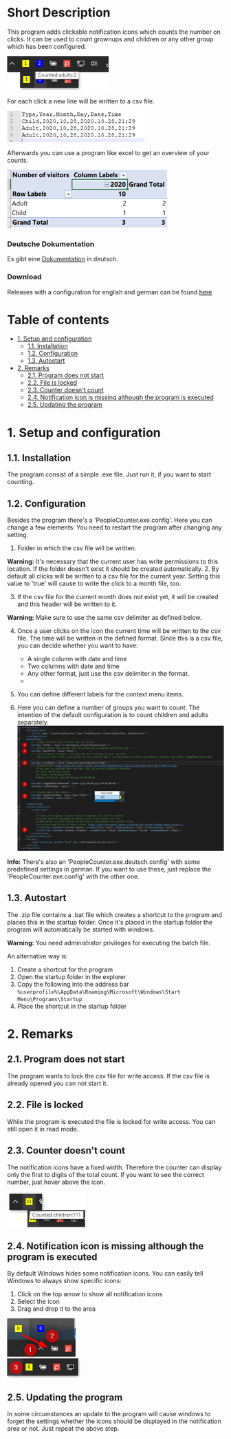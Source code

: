 

# Short Description <!-- omit in toc -->
This program adds clickable notification icons which counts the number on clicks. It can be used to count grownups and children or any other group which has been configured. 

![People counter](assets/images/counter.png)

For each click a new line will be written to a csv file.

![CSV Content](assets/images/csv_content.png)

Afterwards you can use a program like excel to get an overview of your counts.

![Pivot view of csv content](assets/images/pivot_table.png)

### Deutsche Dokumentation <!-- omit in toc -->
Es gibt eine [Dokumentation](Besucherzähler.docx) in deutsch.

### Download  <!-- omit in toc -->
Releases with a configuration for english and german can be found [here](https://github.com/Daniel-Krueger/PeopleCounter/releases)

# Table of contents  <!-- omit in toc -->
- [1. Setup and configuration](#1-setup-and-configuration)
  - [1.1. Installation](#11-installation)
  - [1.2. Configuration](#12-configuration)
  - [1.3. Autostart](#13-autostart)
- [2. Remarks](#2-remarks)
  - [2.1. Program does not start](#21-program-does-not-start)
  - [2.2. File is locked](#22-file-is-locked)
  - [2.3. Counter doesn't count](#23-counter-doesnt-count)
  - [2.4. Notification icon is missing although the program is executed](#24-notification-icon-is-missing-although-the-program-is-executed)
  - [2.5. Updating the program](#25-updating-the-program)



# 1. Setup and configuration
## 1.1. Installation
The program consist of a simple .exe file. Just run it, if you want to start counting. 


## 1.2. Configuration
Besides the program there's a 'PeopleCounter.exe.config'. Here you can change a few elements. You need to restart the program after changing any setting.
1. Folder in which the csv file will be written. 
  
**Warning:** It's necessary that the current user has write permissions to this location. If the folder doesn't exist it should be created automatically.
2. By default all clicks will be written to a csv file for the current year. Setting this value to 'true' will cause to write the click to a month file, too. 

3. If the csv file for the current month does not exist yet, it will be created and this header will be written to it. 

**Warning:**  Make sure to use the same csv delimiter as defined below.

4. Once a user clicks on the icon the current time will be written to the csv file. The time will be written in the defined format. Since this is a csv file, you can decide whether you want to have:
   - A single column with date and time
   - Two columns with date and time
   - Any other format, just use the csv delimiter in the format.
   - 
5. You can define different labels for the context menu items. 

6. Here you can define a number of groups you want to count. The intention of the default configuration is to count children and adults separately.
![Configuration file](assets/images/configuration.png)

**Info:** There's also an 'PeopleCounter.exe.deutsch.config' with some predefined settings in german. If you want to use these, just replace the 'PeopleCounter.exe.config' with the other one.

## 1.3. Autostart
The .zip file contains a .bat file which creates a shortcut to the program and places this in the startup folder. Once it's placed in the startup folder the program will automatically be started with windows.

**Warning:**  You need administrator privileges for executing the batch file.

An alternative way is:
1. Create a shortcut for the program
2. Open the startup folder in the explorer 
3. Copy the following into the address bar
``
%userprofile%\AppData\Roaming\Microsoft\Windows\Start Menu\Programs\Startup
``
4. Place the shortcut in the startup folder


# 2. Remarks
## 2.1. Program does not start
The program wants to lock the csv file for write access. If the csv file is already opened you can not start it.

## 2.2. File is locked
While the program is executed the file is locked for write access. You can still open it in read mode. 

## 2.3. Counter doesn't count
The notification icons have a fixed width. Therefore the counter can display only the first to digits of the total count. If you want to see the correct number, just hover above the icon.

![Counter displays only the two left digits](assets/images/counter_limitation.png)
## 2.4. Notification icon is missing although the program is executed
By default Windows hides some notification icons. You can easily tell Windows to always show specific icons:
1. Click on the top arrow to show all notification icons
2. Select the icon
3. Drag and drop it to the area
   
![Drag and drop hidden notification icon](assets/images/show_notification_icon.png)

## 2.5. Updating the program
In some circumstances an update to the program will cause windows to forget the settings whether the icons should be displayed in the notification area or not. Just repeat the above step.